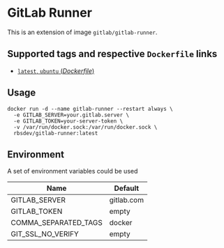GitLab Runner
=============

This is an extension of image `gitlab/gitlab-runner`.

Supported tags and respective `Dockerfile` links
--------------------------------------------------

- [`latest`, `ubuntu` (*Dockerfile*)](http://github.com/rbsdev/gitlab-runner/blob/develop/Dockerfile)

Usage
-----

```
docker run -d --name gitlab-runner --restart always \
  -e GITLAB_SERVER=your.gitlab.server \
  -e GITLAB_TOKEN=your-server-token \
  -v /var/run/docker.sock:/var/run/docker.sock \
  rbsdev/gitlab-runner:latest
```

Environment
-----------

A set of environment variables could be used

| Name                 | Default    |
|----------------------|------------|
| GITLAB_SERVER        | gitlab.com |
| GITLAB_TOKEN         | empty      |
| COMMA_SEPARATED_TAGS | docker     |
| GIT_SSL_NO_VERIFY    | empty      |
